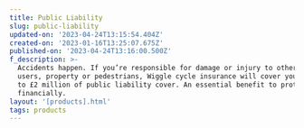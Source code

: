 ```yaml
---
title: Public Liability
slug: public-liability
updated-on: '2023-04-24T13:15:54.404Z'
created-on: '2023-01-16T13:25:07.675Z'
published-on: '2023-04-24T13:16:00.500Z'
f_description: >-
  Accidents happen. If you’re responsible for damage or injury to other road
  users, property or pedestrians, Wiggle cycle insurance will cover you for up
  to £2 million of public liability cover. An essential benefit to protect you
  financially.
layout: '[products].html'
tags: products
---
```



